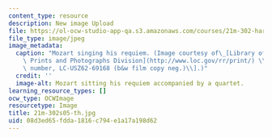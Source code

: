 ```yaml
---
content_type: resource
description: New image Upload
file: https://ol-ocw-studio-app-qa.s3.amazonaws.com/courses/21m-302-harmony-and-counterpoint-ii-spring-2005/08d3ed65fdda1816c794e1a17a198d62_21m-302s05-th.jpg
file_type: image/jpeg
image_metadata:
  caption: "Mozart singing his requiem. (Image courtesy of\_[Library of Congress,\
    \ Prints and Photographs Division](http://www.loc.gov/rr/print/) \\[reproduction\
    \ number, LC-USZ62-69168 (b&w film copy neg.)\\].)"
  credit: ''
  image-alt: Mozart sitting his requiem accompanied by a quartet.
learning_resource_types: []
ocw_type: OCWImage
resourcetype: Image
title: 21m-302s05-th.jpg
uid: 08d3ed65-fdda-1816-c794-e1a17a198d62
---
```

